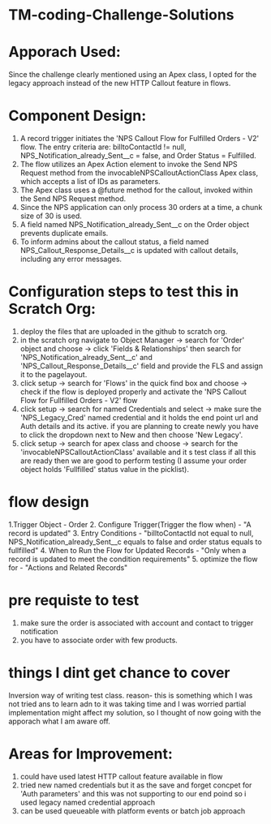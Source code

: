 # TM-coding-Challenge-Solutions

# Apporach Used:
Since the challenge clearly mentioned using an Apex class, I opted for the legacy approach instead of the new HTTP Callout feature in flows.

# Component Design:
1. A record trigger initiates the 'NPS Callout Flow for Fulfilled Orders - V2' flow. The entry criteria are: billtoContactId != null, NPS_Notification_already_Sent__c = false, and Order Status = Fulfilled.
2. The flow utilizes an Apex Action element to invoke the Send NPS Request method from the invocableNPSCalloutActionClass Apex class, which accepts a list of IDs as parameters.
3. The Apex class uses a @future method for the callout, invoked within the Send NPS Request method.
4. Since the NPS application can only process 30 orders at a time, a chunk size of 30 is used.
5. A field named NPS_Notification_already_Sent__c on the Order object prevents duplicate emails.
6. To inform admins about the callout status, a field named NPS_Callout_Response_Details__c is updated with callout details, including any error messages.

# Configuration steps to test this in Scratch Org:
1. deploy the files that are uploaded in the github to scratch org.
2. in the scratch org navigate to Object Manager -> search for 'Order' object and choose -> click 'Fields & Relationships' then search for 'NPS_Notification_already_Sent__c' and 'NPS_Callout_Response_Details__c' field and provide the FLS and assign it to the pagelayout.
3. click setup -> search for 'Flows' in the quick find box and choose -> check if the flow is deployed properly and activate the 'NPS Callout Flow for Fullfilled Orders - V2' flow
4. click setup -> search for named Credentials and select -> make sure the 'NPS_Legacy_Cred' named credential and it holds the end point url and Auth details and its active. if you are planning to create newly you have to click the dropdown next to New and then choose 'New Legacy'.
5. click setup -> search for apex class and choose -> search for the 'invocableNPSCalloutActionClass' available and it s test class
if all this are ready then we are good to perform testing (I assume your order object holds 'Fullfilled' status value in the picklist).

 # flow design
 1.Trigger Object - Order
 2. Configure Trigger(Trigger the flow when) - "A record is updated"
 3. Entry Conditions - "billtoContactId not equal to null, NPS_Notification_already_Sent__c equals to false and order status equals to fullfilled"
 4. When to Run the Flow for Updated Records - "Only when a record is updated to meet the condition requirements"
 5. optimize the flow for - "Actions and Related Records"

 # pre requiste to test
 1. make sure the order is associated with account and contact to trigger notification
 2. you have to associate order with few products.

# things I dint get chance to cover
Inversion way of writing test class. reason- this is something which I was not tried ans to learn adn to it was taking time and I was worried partial implementation might affect my solution, so I thought of now going with the apporach what I am aware off.

# Areas for Improvement:
1. could have used latest HTTP callout feature available in flow
2. tried new named credentials but it as the save and forget concpet for 'Auth parameters' and this was not supporting to our end poind so i used legacy named credential approach
3. can be used queueable with platform events or batch job approach
